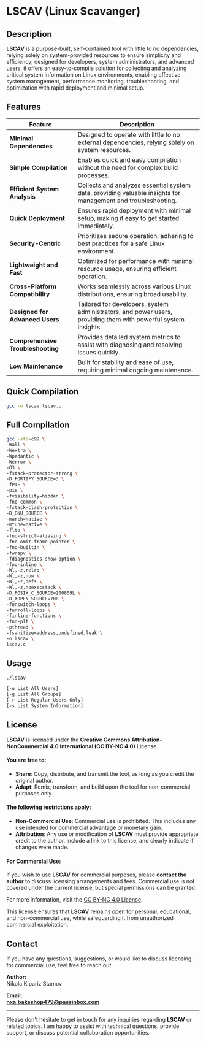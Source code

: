 # LSCAV (Linux Scavanger)

## Description

**LSCAV** is a purpose-built, self-contained tool with little to no dependencies, relying solely on system-provided resources to ensure simplicity and efficiency; designed for developers, system administrators, and advanced users, it offers an easy-to-compile solution for collecting and analyzing critical system information on Linux environments, enabling effective system management, performance monitoring, troubleshooting, and optimization with rapid deployment and minimal setup.

## Features

| **Feature**                   | **Description**                                                                 |
|-------------------------------|---------------------------------------------------------------------------------|
| **Minimal Dependencies**       | Designed to operate with little to no external dependencies, relying solely on system resources. |
| **Simple Compilation**         | Enables quick and easy compilation without the need for complex build processes. |
| **Efficient System Analysis**  | Collects and analyzes essential system data, providing valuable insights for management and troubleshooting. |
| **Quick Deployment**           | Ensures rapid deployment with minimal setup, making it easy to get started immediately. |
| **Security-Centric**           | Prioritizes secure operation, adhering to best practices for a safe Linux environment. |
| **Lightweight and Fast**       | Optimized for performance with minimal resource usage, ensuring efficient operation. |
| **Cross-Platform Compatibility** | Works seamlessly across various Linux distributions, ensuring broad usability. |
| **Designed for Advanced Users**| Tailored for developers, system administrators, and power users, providing them with powerful system insights. |
| **Comprehensive Troubleshooting** | Provides detailed system metrics to assist with diagnosing and resolving issues quickly. |
| **Low Maintenance**            | Built for stability and ease of use, requiring minimal ongoing maintenance. |

## Quick Compilation

```bash
gcc -o lscav lscav.c
```
## Full Compilation

```bash
gcc -std=c99 \
-Wall \
-Wextra \
-Wpedantic \
-Werror \
-O3 \
-fstack-protector-strong \
-D_FORTIFY_SOURCE=3 \
-fPIE \
-pie \
-fvisibility=hidden \
-fno-common \
-fstack-clash-protection \
-D_GNU_SOURCE \
-march=native \
-mtune=native \
-flto \
-fno-strict-aliasing \
-fno-omit-frame-pointer \
-fno-builtin \
-fwrapv \
-fdiagnostics-show-option \
-fno-inline \
-Wl,-z,relro \
-Wl,-z,now \
-Wl,-z,defs \
-Wl,-z,noexecstack \
-D_POSIX_C_SOURCE=200809L \
-D_XOPEN_SOURCE=700 \
-funswitch-loops \
-funroll-loops \
-finline-functions \
-fno-plt \
-pthread \
-fsanitize=address,undefined,leak \
-o lscav \
lscav.c
```

## Usage

```bash
./lscav

[-u List All Users] 
[-g List All Groups]
[-r List Regular Users Only] 
[-s List System Information]
```

## License

**LSCAV** is licensed under the **Creative Commons Attribution-NonCommercial 4.0 International (CC BY-NC 4.0)** License.

#### You are free to:
- **Share**: Copy, distribute, and transmit the tool, as long as you credit the original author.
- **Adapt**: Remix, transform, and build upon the tool for non-commercial purposes only.

#### The following restrictions apply:
- **Non-Commercial Use**: Commercial use is prohibited. This includes any use intended for commercial advantage or monetary gain.
- **Attribution**: Any use or modification of **LSCAV** must provide appropriate credit to the author, include a link to this license, and clearly indicate if changes were made.

#### For Commercial Use:
If you wish to use **LSCAV** for commercial purposes, please **contact the author** to discuss licensing arrangements and fees. Commercial use is not covered under the current license, but special permissions can be granted.

For more information, visit the [CC BY-NC 4.0 License](https://creativecommons.org/licenses/by-nc/4.0/).

This license ensures that **LSCAV** remains open for personal, educational, and non-commercial use, while safeguarding it from unauthorized commercial exploitation.

## Contact

If you have any questions, suggestions, or would like to discuss licensing for commercial use, feel free to reach out.

**Author:**  
Nikola Kipariz Stamov

**Email:**  
[**nxa.bakeshop479@passinbox.com**](mailto:nxa.bakeshop479@passinbox.com)

---

Please don't hesitate to get in touch for any inquiries regarding **LSCAV** or related topics. I am happy to assist with technical questions, provide support, or discuss potential collaboration opportunities.
